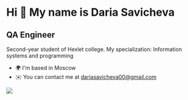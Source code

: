 Hi 👋 My name is Daria Savicheva
================================

QA Engineer
-----------

Second-year student of Hexlet college. My specialization: Information systems and programming

* 🌍  I'm based in Moscow
* ✉️  You can contact me at [dariasavicheva00@gmail.com](mailto:dariasavicheva00@gmail.com)


<img src="https://www.codewars.com/users/DariaSavicheva/badges/small"> 
